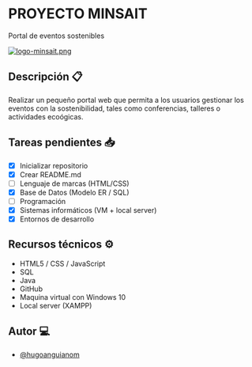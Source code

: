 # PROYECTO MINSAIT

Portal de eventos sostenibles

[![logo-minsait.png](https://i.postimg.cc/wvm9Cf4m/logo-minsait.png)](https://postimg.cc/9Rc3Tphm)

## Descripción 📋

Realizar un pequeño portal web que permita a los usuarios gestionar los eventos con la sostenibilidad, tales como conferencias, talleres o actividades ecoógicas.

## Tareas pendientes 📥

- [X] Inicializar repositorio
- [X] Crear README.md
- [ ] Lenguaje de marcas (HTML/CSS)
- [X] Base de Datos (Modelo ER / SQL)
- [ ] Programación
- [X] Sistemas informáticos (VM + local server)
- [X] Entornos de desarrollo

## Recursos técnicos ⚙️

- HTML5 / CSS / JavaScript
- SQL
- Java
- GitHub
- Maquina virtual con Windows 10
- Local server (XAMPP)

## Autor 💻

- [@hugoanguianom](https://github.com/hugoanguianom)
